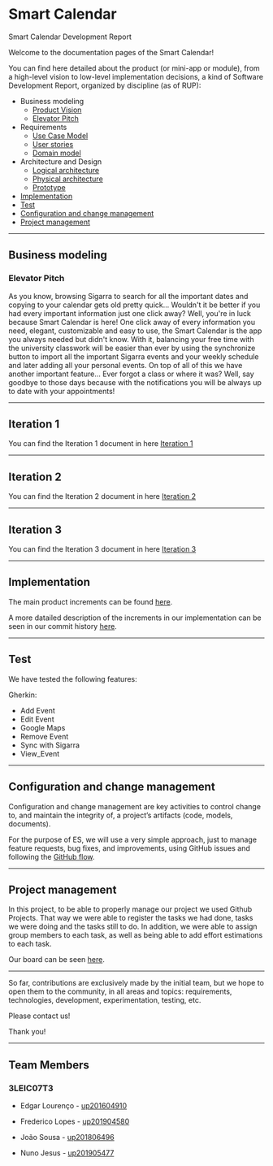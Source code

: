 # Smart Calendar

Smart Calendar Development Report

Welcome to the documentation pages of the Smart Calendar!

You can find here detailed about the product (or mini-app or module), from a high-level vision to low-level implementation decisions, a kind of Software Development Report, organized by discipline (as of RUP): 

* Business modeling
  * [Product Vision](/docs/ProductVision.md)
  * [Elevator Pitch](#Elevator-Pitch)
* Requirements
  * [Use Case Model](/docs/UseCases.md)
  * [User stories](https://github.com/LEIC-ES-2021-22/3LEIC07T3/issues)
  * [Domain model](/docs/DomainModel.md)
* Architecture and Design
  * [Logical architecture](docs/LogicalArchitecture.md)
  * [Physical architecture](/docs/PhysicalArchitecture.md)
  * [Prototype](src)
* [Implementation](#Implementation)
* [Test](#Test)
* [Configuration and change management](#Configuration-and-change-management)
* [Project management](#Project-management)

---
## Business modeling

### Elevator Pitch

As you know, browsing Sigarra to search for all the important dates and copying to your calendar gets old pretty quick... Wouldn't it be better if you had every important information just one click away? Well, you're in luck because Smart Calendar is here!
One click away of every information you need, elegant, customizable and easy to use, the Smart Calendar is the app you always needed but didn't know. With it, balancing your free time with the university classwork will be easier than ever by using the synchronize button to import all the important Sigarra events and your weekly schedule and later adding all your personal events.
On top of all of this we have another important feature... Ever forgot a class or where it was? Well, say goodbye to those days because with the notifications you will be always up to date with your appointments!

---

## Iteration 1

You can find the Iteration 1 document in here [Iteration 1](/docs/Iteration1/Iteration1.md)

---

## Iteration 2

You can find the Iteration 2 document in here [Iteration 2](/docs/Iteration2/Iteration2.md)

---

## Iteration 3

You can find the Iteration 3 document in here [Iteration 3](/docs/Iteration3/Iteration3.md)

---

## Implementation

The main product increments can be found [here](https://github.com/LEIC-ES-2021-22/3LEIC07T3/releases).

A more datailed description of the increments in our implementation can be seen in our commit history [here](https://github.com/LEIC-ES-2021-22/3LEIC07T3/commits/main).

---

## Test

We have tested the following features:

Gherkin:

* Add Event
* Edit Event
* Google Maps
* Remove Event
* Sync with Sigarra
* View_Event

---

## Configuration and change management

Configuration and change management are key activities to control change to, and maintain the integrity of, a project’s artifacts (code, models, documents).

For the purpose of ES, we will use a very simple approach, just to manage feature requests, bug fixes, and improvements, using GitHub issues and following the [GitHub flow](https://guides.github.com/introduction/flow/).

---

## Project management

In this project, to be able to properly manage our project we used Github Projects. 
That way we were able to register the tasks we had done, tasks we were doing and the tasks still to do. 
In addition, we were able to assign group members to each task, as well as being able to add effort estimations to each task.

Our board can be seen [here](https://github.com/LEIC-ES-2021-22/3LEIC07T3/projects/1).

---

So far, contributions are exclusively made by the initial team, but we hope to open them to the community, in all areas and topics: requirements, technologies, development, experimentation, testing, etc.

Please contact us! 

Thank you!

---

## Team Members

### 3LEIC07T3

- Edgar Lourenço - [up201604910](https://sigarra.up.pt/feup/pt/fest_geral.cursos_list?pv_num_unico=201604910)

- Frederico Lopes - [up201904580](https://sigarra.up.pt/feup/pt/fest_geral.cursos_list?pv_num_unico=201904580)

- João Sousa - [up201806496](https://sigarra.up.pt/feup/pt/fest_geral.cursos_list?pv_num_unico=201806496)

- Nuno Jesus - [up201905477](https://sigarra.up.pt/feup/pt/fest_geral.cursos_list?pv_num_unico=201905477)
